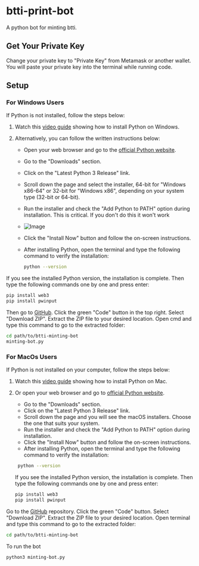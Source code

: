 # btti-print-bot
A python bot for minting btti.

## Get Your Private Key

Change your private key to "Private Key" from Metamask or another wallet. You will paste your private key into the terminal while running code.

## Setup

### For Windows Users
If Python is not installed, follow the steps below:

1. Watch this [video guide](https://www.youtube.com/watch?v=ERcsRnUQ64s) showing how to install Python on Windows.

2. Alternatively, you can follow the written instructions below:

   - Open your web browser and go to the [official Python website](https://www.python.org/).
   - Go to the "Downloads" section.
   - Click on the "Latest Python 3 Release" link.
   - Scroll down the page and select the installer, 64-bit for "Windows x86-64" or 32-bit for "Windows x86", depending on your system type (32-bit or 64-bit).
   - Run the installer and check the "Add Python to PATH" option during installation. This is critical. If you don't do this it won't work
   - ![Image](https://github.com/EminnM/XRPS-minting-bot/assets/63583116/48e43f9a-218d-4995-9bf6-db221df52a32)
   - Click the "Install Now" button and follow the on-screen instructions.
   - After installing Python, open the terminal and type the following command to verify the installation:

        ```bash
        python --version
        ```
If you see the installed Python version, the installation is complete. Then type the following commands one by one and press enter:

   ```bash
   pip install web3
   pip install pwinput
   ```


Then go to [GitHub](https://github.com/EminnM/btti-minting-bot/).
     Click the green "Code" button in the top right.
     Select "Download ZIP".
     Extract the ZIP file to your desired location.
     Open cmd and type this command to go to the extracted folder:

   ```bash
   cd path/to/btti-minting-bot
   minting-bot.py
   ```
### For MacOs Users
If Python is not installed on your computer, follow the steps below:

1. Watch this [video guide](https://www.youtube.com/watch?v=5zX1MkAHdKU) showing how to install Python on Mac.

2. Or open your web browser and go to [official Python website](https://www.python.org/).

   - Go to the "Downloads" section.
   - Click on the "Latest Python 3 Release" link.
   - Scroll down the page and you will see the macOS installers. Choose the one that suits your system.
   - Run the installer and check the "Add Python to PATH" option during installation.
   - Click the "Install Now" button and follow the on-screen instructions.
   - After installing Python, open the terminal and type the following command to verify the installation:

    ```bash
     python --version
     ```
   If you see the installed Python version, the installation is complete. Then type the following commands one by one and press enter:
   
     ```bash
     pip install web3
     pip install pwinput
     ```
Go to the [GitHub](https://github.com/EminnM/btti-minting-bot/) repository.
     Click the green "Code" button.
     Select "Download ZIP".
     Extract the ZIP file to your desired location.
     Open terminal and type this command to go to the extracted folder:

   ```bash
   cd path/to/btti-minting-bot
   ```
To run the bot
   ```bash
   python3 minting-bot.py
   ```

